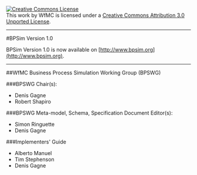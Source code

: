 <a rel="license" href="http://creativecommons.org/licenses/by/3.0/"><img alt="Creative Commons License" style="border-width:0" src="http://i.creativecommons.org/l/by/3.0/88x31.png" /></a><br />This work by WfMC is licensed under a <a rel="license" href="http://creativecommons.org/licenses/by/3.0/">Creative Commons Attribution 3.0 Unported License</a>.

----
#BPSim Version 1.0

BPSim Version 1.0 is now available on [http://www.bpsim.org](http://www.bpsim.org).

----
##WfMC Business Process Simulation Working Group (BPSWG)

###BPSWG Chair(s):
 * Denis Gagne
 * Robert Shapiro

###BPSWG Meta-model, Schema, Specification Document Editor(s):
* Simon Ringuette
* Denis Gagne

###Implementers' Guide
   * Alberto Manuel
   * Tim Stephenson
   * Denis Gagne

